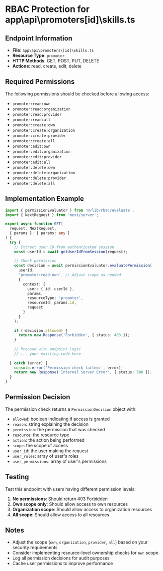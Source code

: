 # RBAC Protection for app\api\promoters\[id]\skills.ts

## Endpoint Information
- **File**: `app\api\promoters\[id]\skills.ts`
- **Resource Type**: `promoter`
- **HTTP Methods**: GET, POST, PUT, DELETE
- **Actions**: read, create, edit, delete

## Required Permissions

The following permissions should be checked before allowing access:

- `promoter:read:own`
- `promoter:read:organization`
- `promoter:read:provider`
- `promoter:read:all`
- `promoter:create:own`
- `promoter:create:organization`
- `promoter:create:provider`
- `promoter:create:all`
- `promoter:edit:own`
- `promoter:edit:organization`
- `promoter:edit:provider`
- `promoter:edit:all`
- `promoter:delete:own`
- `promoter:delete:organization`
- `promoter:delete:provider`
- `promoter:delete:all`

## Implementation Example

```typescript
import { permissionEvaluator } from '@/lib/rbac/evaluate';
import { NextRequest } from 'next/server';

export async function GET(
  request: NextRequest,
  { params }: { params: any }
) {
  try {
    // Extract user ID from authenticated session
    const userId = await getUserIdFromSession(request);
    
    // Check permission
    const decision = await permissionEvaluator.evaluatePermission(
      userId,
      'promoter:read:own', // Adjust scope as needed
      {
        context: {
          user: { id: userId },
          params,
          resourceType: 'promoter',
          resourceId: params.id,
          request
        }
      }
    );
    
    if (!decision.allowed) {
      return new Response('Forbidden', { status: 403 });
    }
    
    // Proceed with endpoint logic
    // ... your existing code here
    
  } catch (error) {
    console.error('Permission check failed:', error);
    return new Response('Internal Server Error', { status: 500 });
  }
}
```

## Permission Decision

The permission check returns a `PermissionDecision` object with:

- `allowed`: boolean indicating if access is granted
- `reason`: string explaining the decision
- `permission`: the permission that was checked
- `resource`: the resource type
- `action`: the action being performed
- `scope`: the scope of access
- `user_id`: the user making the request
- `user_roles`: array of user's roles
- `user_permissions`: array of user's permissions

## Testing

Test this endpoint with users having different permission levels:

1. **No permissions**: Should return 403 Forbidden
2. **Own scope only**: Should allow access to own resources
3. **Organization scope**: Should allow access to organization resources
4. **All scope**: Should allow access to all resources

## Notes

- Adjust the scope (`own`, `organization`, `provider`, `all`) based on your security requirements
- Consider implementing resource-level ownership checks for `own` scope
- Log all permission decisions for audit purposes
- Cache user permissions to improve performance
